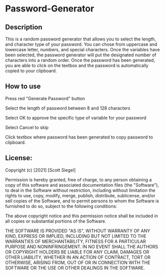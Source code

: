 # Password-Generator

## Description
This is a random password generator that allows you to select the length, and character type of your password. You can chose from uppercase and lowercase letter, numbers, and special characters. Once the variables have been selected, the password generator will put the designated number of characters into a random order. Once the password has been generated, you are able to click on the textbox and the password is automatically copied to your clipboard.

## How to use
Press red "Generate Password" button

Select the length of password between 8 and 128 characters

Select OK to approve the specific type of variable for your password

Select Cancel to skip

Click textbox where password has been generated to copy password to clipboard.


## License:

Copyright (c) [2021] [Scott Siegel]

Permission is hereby granted, free of charge, to any person obtaining a copy of this software and associated documentation files (the "Software"), to deal in the Software without restriction, including without limitation the rights to use, copy, modify, merge, publish, distribute, sublicense, and/or sell copies of the Software, and to permit persons to whom the Software is furnished to do so, subject to the following conditions:

The above copyright notice and this permission notice shall be included in all copies or substantial portions of the Software.

THE SOFTWARE IS PROVIDED "AS IS", WITHOUT WARRANTY OF ANY KIND, EXPRESS OR IMPLIED, INCLUDING BUT NOT LIMITED TO THE WARRANTIES OF MERCHANTABILITY, FITNESS FOR A PARTICULAR PURPOSE AND NONINFRINGEMENT. IN NO EVENT SHALL THE AUTHORS OR COPYRIGHT HOLDERS BE LIABLE FOR ANY CLAIM, DAMAGES OR OTHER LIABILITY, WHETHER IN AN ACTION OF CONTRACT, TORT OR OTHERWISE, ARISING FROM, OUT OF OR IN CONNECTION WITH THE SOFTWARE OR THE USE OR OTHER DEALINGS IN THE SOFTWARE.